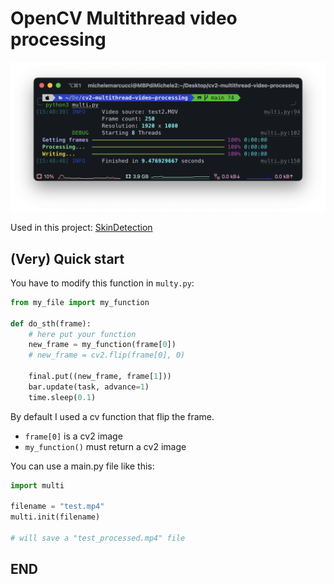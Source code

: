 
# OpenCV Multithread video processing

![](screen.png)

Used in this project: [SkinDetection](https://github.com/mik3sw/SkinDetection)

## (Very) Quick start
You have to modify this function in ```multy.py```:

```python
from my_file import my_function

def do_sth(frame):
    # here put your function
    new_frame = my_function(frame[0])
    # new_frame = cv2.flip(frame[0], 0)
    
    final.put((new_frame, frame[1]))
    bar.update(task, advance=1)
    time.sleep(0.1)
```
By default I used a cv function that flip the frame.

* ```frame[0]``` is a cv2 image 
* ```my_function()``` must return a cv2 image

You can use a main.py file like this:

```python
import multi

filename = "test.mp4"
multi.init(filename)

# will save a "test_processed.mp4" file

```

## END
